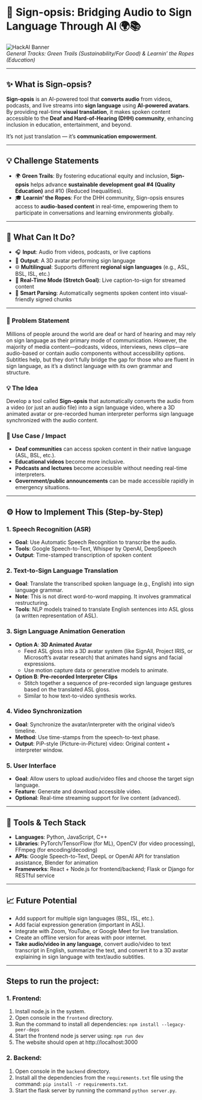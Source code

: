 # 🤟 Sign-opsis: Bridging Audio to Sign Language Through AI 🌍📚

![HackAI Banner](https://img.shields.io/badge/HackAI-2025-blue.svg)  
*General Tracks: Green Trails (Sustainability/For Good) & Learnin’ the Ropes (Education)*

---

## ✨ What is Sign-opsis?

**Sign-opsis** is an AI-powered tool that **converts audio** from videos, podcasts, and live streams into **sign language** using **AI-powered avatars**. By providing real-time **visual translation**, it makes spoken content accessible to the **Deaf and Hard-of-Hearing (DHH) community**, enhancing inclusion in education, entertainment, and beyond.

It’s not just translation — it’s **communication empowerment**.

---

## 💡 Challenge Statements

- 🌍 **Green Trails**: By fostering educational equity and inclusion, **Sign-opsis** helps advance **sustainable development goal #4 (Quality Education)** and #10 (Reduced Inequalities).
- 🎓 **Learnin’ the Ropes**: For the DHH community, Sign-opsis ensures access to **audio-based content** in real-time, empowering them to participate in conversations and learning environments globally.

---

## 🚀 What Can It Do?

- 🎧 **Input**: Audio from videos, podcasts, or live captions  
- 🤟 **Output**: A 3D avatar performing sign language  
- 🌐 **Multilingual**: Supports different **regional sign languages** (e.g., ASL, BSL, ISL, etc.)
- 🔁 **Real-Time Mode (Stretch Goal)**: Live caption-to-sign for streamed content  
- 🧠 **Smart Parsing**: Automatically segments spoken content into visual-friendly signed chunks

---

### 📌 Problem Statement
Millions of people around the world are deaf or hard of hearing and may rely on sign language as their primary mode of communication. However, the majority of media content—podcasts, videos, interviews, news clips—are audio-based or contain audio components without accessibility options. Subtitles help, but they don't fully bridge the gap for those who are fluent in sign language, as it’s a distinct language with its own grammar and structure.

### 💡 The Idea
Develop a tool called **Sign-opsis** that automatically converts the audio from a video (or just an audio file) into a sign language video, where a 3D animated avatar or pre-recorded human interpreter performs sign language synchronized with the audio content.

### 🎯 Use Case / Impact
- **Deaf communities** can access spoken content in their native language (ASL, BSL, etc.).
- **Educational videos** become more inclusive.
- **Podcasts and lectures** become accessible without needing real-time interpreters.
- **Government/public announcements** can be made accessible rapidly in emergency situations.

---

## ⚙️ How to Implement This (Step-by-Step)

### 1. **Speech Recognition (ASR)**
   - **Goal**: Use Automatic Speech Recognition to transcribe the audio.
   - **Tools**: Google Speech-to-Text, Whisper by OpenAI, DeepSpeech
   - **Output**: Time-stamped transcription of spoken content

### 2. **Text-to-Sign Language Translation**
   - **Goal**: Translate the transcribed spoken language (e.g., English) into sign language grammar.
   - **Note**: This is not direct word-to-word mapping. It involves grammatical restructuring.
   - **Tools**: NLP models trained to translate English sentences into ASL gloss (a written representation of ASL).

### 3. **Sign Language Animation Generation**
   - **Option A**: **3D Animated Avatar**
     - Feed ASL gloss into a 3D avatar system (like SignAll, Project IRIS, or Microsoft’s avatar research) that animates hand signs and facial expressions.
     - Use motion capture data or generative models to animate.
   - **Option B**: **Pre-recorded Interpreter Clips**
     - Stitch together a sequence of pre-recorded sign language gestures based on the translated ASL gloss.
     - Similar to how text-to-video synthesis works.

### 4. **Video Synchronization**
   - **Goal**: Synchronize the avatar/interpreter with the original video’s timeline.
   - **Method**: Use time-stamps from the speech-to-text phase.
   - **Output**: PiP-style (Picture-in-Picture) video: Original content + interpreter window.

### 5. **User Interface**
   - **Goal**: Allow users to upload audio/video files and choose the target sign language.
   - **Feature**: Generate and download accessible video.
   - **Optional**: Real-time streaming support for live content (advanced).

---

## 🧠 Tools & Tech Stack

- **Languages**: Python, JavaScript, C++
- **Libraries**: PyTorch/TensorFlow (for ML), OpenCV (for video processing), FFmpeg (for encoding/decoding)
- **APIs**: Google Speech-to-Text, DeepL or OpenAI API for translation assistance, Blender for animation
- **Frameworks**: React + Node.js for frontend/backend; Flask or Django for RESTful service

---

## 📈 Future Potential

- Add support for multiple sign languages (BSL, ISL, etc.).
- Add facial expression generation (important in ASL).
- Integrate with Zoom, YouTube, or Google Meet for live translation.
- Create an offline version for areas with poor internet.
- **Take audio/video in any language**, convert audio/video to text transcript in English, summarize the text, and convert it to a 3D avatar explaining in sign language with text/audio subtitles.

---

## Steps to run the project:
### 1. Frontend:
1. Install node.js in the system.
2. Open console in the `frontend` directory.
3. Run the command to install all dependencies: `npm install --legacy-peer-deps`
4. Start the frontend node js server using: `npm run dev`
5. The website should open at http://localhost:3000

### 2. Backend:
1. Open console in the `backend` directory.
2. Install all the dependencies from the `requirements.txt` file using the command: `pip install -r requirements.txt`.
3. Start the flask server by running the command `python server.py`.
